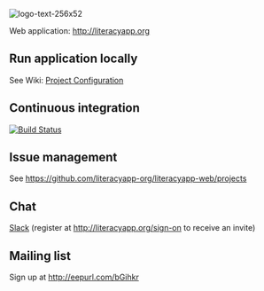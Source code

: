 ![logo-text-256x52](https://cloud.githubusercontent.com/assets/15718174/16346977/75b2f3b8-3a4a-11e6-85a0-2c3b6742b8a9.png)

Web application: http://literacyapp.org

## Run application locally
See Wiki: [Project Configuration](https://github.com/literacyapp-org/literacyapp-web/wiki/Project-Configuration)

## Continuous integration
[![Build Status](https://travis-ci.org/literacyapp-org/literacyapp-web.svg)](https://travis-ci.org/literacyapp-org/literacyapp-web)

## Issue management
See https://github.com/literacyapp-org/literacyapp-web/projects

## Chat
[Slack](https://literacyapp.slack.com/messages/team-development) (register at http://literacyapp.org/sign-on to receive an invite)

## Mailing list
Sign up at http://eepurl.com/bGihkr
